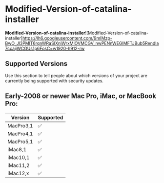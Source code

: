 # Modified-Version-of-catalina-installer

**Modified-Version-of-catalina-installer**![Modified-Version-of-catalina-installer]https://lh6.googleusercontent.com/9mIMzp-BwO_Jl3PMlT6rqnWRaSIXnlWrxMlOVMCGV_nwPENnWEGIMFTJBub5Rendla7ccaijWCGUs1p6FosC=w1920-h912-rw

## Supported Versions

Use this section to tell people about which versions of your project are
currently being supported with security updates.

## Early-2008 or newer Mac Pro, iMac, or MacBook Pro:

| Version | Supported          |
| ------- | ------------------ |
|MacPro3,1| :white_check_mark: |
|MacPro4,1| :white_check_mark: |
|MacPro5,1| :white_check_mark: |
|iMac8,1  | :white_check_mark: |
|iMac10,1 | :white_check_mark: |  
|iMac11,2 | :white_check_mark: |
|iMac12,x | :white_check_mark: |
